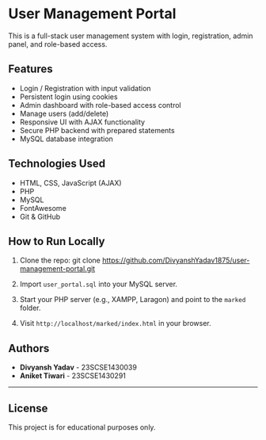 # User Management Portal

This is a full-stack user management system with login, registration, admin panel, and role-based access.

## Features

- Login / Registration with input validation
- Persistent login using cookies
- Admin dashboard with role-based access control
- Manage users (add/delete)
- Responsive UI with AJAX functionality
- Secure PHP backend with prepared statements
- MySQL database integration

## Technologies Used

- HTML, CSS, JavaScript (AJAX)
- PHP
- MySQL
- FontAwesome
- Git & GitHub

## How to Run Locally

1. Clone the repo:
git clone https://github.com/DivyanshYadav1875/user-management-portal.git

2. Import `user_portal.sql` into your MySQL server.

3. Start your PHP server (e.g., XAMPP, Laragon) and point to the `marked` folder.

4. Visit `http://localhost/marked/index.html` in your browser.

## Authors

- **Divyansh Yadav** - 23SCSE1430039  
- **Aniket Tiwari** - 23SCSE1430291  

---

## License

This project is for educational purposes only.
